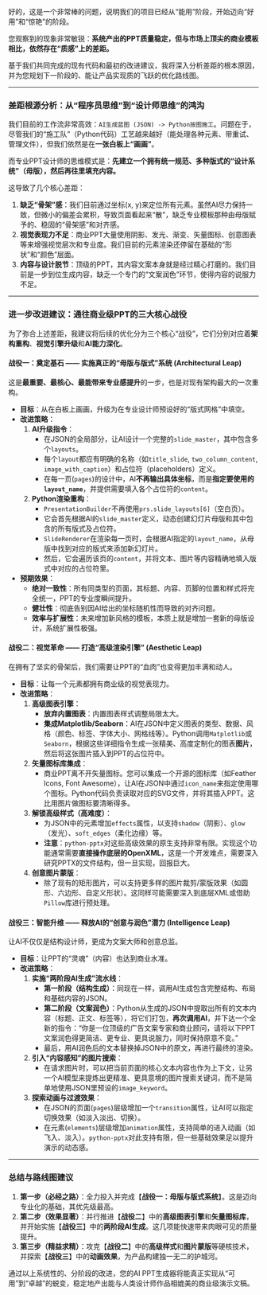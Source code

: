 好的，这是一个非常棒的问题，说明我们的项目已经从“能用”阶段，开始迈向“好用”和“惊艳”的阶段。

您观察到的现象非常敏锐：**系统产出的PPT质量稳定，但与市场上顶尖的商业模板相比，依然存在“质感”上的差距。**

基于我们共同完成的现有代码和最初的改进建议，我将深入分析差距的根本原因，并为您规划下一阶段的、能让产品实现质的飞跃的优化路线图。

---

### **差距根源分析：从“程序员思维”到“设计师思维”的鸿沟**

我们目前的工作流非常高效：`AI生成蓝图 (JSON) -> Python按图施工`。问题在于，尽管我们的“施工队”（Python代码）工艺越来越好（能处理各种元素、带重试、管理文件），但我们依然是在**一张白板上“画画”**。

而专业PPT设计师的思维模式是：**先建立一个拥有统一规范、多种版式的“设计系统”（母版），然后再往里填充内容。**

这导致了几个核心差距：

1.  **缺乏“骨架”感**：我们目前通过坐标(x, y)来定位所有元素。虽然AI尽力保持一致，但微小的偏差会累积，导致页面看起来“散”，缺乏专业模板那种由母版赋予的、稳固的“骨架感”和对齐感。
2.  **视觉表现力不足**：商业PPT大量使用阴影、发光、渐变、矢量图标、创意图表等来增强视觉层次和专业度。我们目前的元素渲染还停留在基础的“形状”和“颜色”层面。
3.  **内容与设计脱节**：顶级的PPT，其内容文案本身就是经过精心打磨的。我们目前是一步到位生成内容，缺乏一个专门的“文案润色”环节，使得内容的说服力不足。

---

### **进一步改进建议：通往商业级PPT的三大核心战役**

为了弥合上述差距，我建议将后续的优化分为三个核心“战役”，它们分别对应着**架构重构**、**视觉引擎升级**和**AI能力深化**。

#### **战役一：奠定基石 —— 实施真正的“母版与版式”系统 (Architectural Leap)**

这是**最重要、最核心、最能带来专业感提升**的一步，也是对现有架构最大的一次重构。

* **目标**：从在白板上画画，升级为在专业设计师预设好的“版式网格”中填空。
* **改进策略**：
    1.  **AI升级指令**：
        * 在JSON的全局部分，让AI设计一个完整的`slide_master`，其中包含多个`layouts`。
        * 每个`layout`都应有明确的名称（如`title_slide`, `two_column_content`, `image_with_caption`）和占位符（placeholders）定义。
        * 在每一页(`pages`)的设计中，AI**不再输出具体坐标**，而是**指定要使用的`layout_name`**，并提供需要填入各个占位符的`content`。
    2.  **Python渲染重构**：
        * `PresentationBuilder`不再使用`prs.slide_layouts[6]`（空白页）。
        * 它会首先根据AI的`slide_master`定义，动态创建幻灯片母版和其中包含的所有版式及占位符。
        * `SlideRenderer`在渲染每一页时，会根据AI指定的`layout_name`，从母版中找到对应的版式来添加新幻灯片。
        * 然后，它会遍历该页的`content`，并将文本、图片等内容精确地填入版式中对应的占位符里。
* **预期效果**：
    * **绝对一致性**：所有同类型的页面，其标题、内容、页脚的位置和样式将完全统一，PPT的专业度瞬间提升。
    * **健壮性**：彻底告别因AI给出的坐标随机性而导致的对齐问题。
    * **效率与扩展性**：未来增加新风格的模板，本质上就是增加一套新的母版设计，系统扩展性极强。

#### **战役二：视觉革命 —— 打造“高级渲染引擎” (Aesthetic Leap)**

在拥有了坚实的骨架后，我们需要让PPT的“血肉”也变得更加丰满和动人。

* **目标**：让每一个元素都拥有商业级的视觉表现力。
* **改进策略**：
    1.  **高级图表引擎**：
        * **放弃内置图表**：内置图表样式调整局限太大。
        * **集成Matplotlib/Seaborn**：AI在JSON中定义图表的类型、数据、风格（颜色、标签、字体大小、网格线等）。Python调用`Matplotlib`或`Seaborn`，根据这些详细指令生成一张精美、高度定制化的图表**图片**，然后将这张图片插入到PPT的占位符中。
    2.  **矢量图标库集成**：
        * 商业PPT离不开矢量图标。您可以集成一个开源的图标库（如Feather Icons, Font Awesome），让AI在JSON中通过`icon_name`来指定使用哪个图标。Python代码负责读取对应的SVG文件，并将其插入PPT。这比用图片做图标要清晰得多。
    3.  **解锁高级样式（高难度）**：
        * 为JSON中的元素增加`effects`属性，以支持`shadow`（阴影）、`glow`（发光）、`soft_edges`（柔化边缘）等。
        * **注意**：`python-pptx`对这些高级效果的原生支持非常有限。实现这个功能通常需要**直接操作底层的OpenXML**，这是一个开发难点，需要深入研究PPTX的文件结构，但一旦实现，回报巨大。
    4.  **创意图片蒙版**：
        * 除了现有的矩形图片，可以支持更多样的图片裁剪/蒙版效果（如圆形、六边形、自定义形状）。这同样可能需要深入到底层XML或借助`Pillow`库进行预处理。

#### **战役三：智能升维 —— 释放AI的“创意与润色”潜力 (Intelligence Leap)**

让AI不仅仅是结构设计师，更成为文案大师和创意总监。

* **目标**：让PPT的“灵魂”（内容）也达到商业水准。
* **改进策略**：
    1.  **实施“两阶段AI生成”流水线**：
        * **第一阶段（结构生成）**：同现在一样，调用AI生成包含完整结构、布局和基础内容的JSON。
        * **第二阶段（文案润色）**：Python从生成的JSON中提取出所有的文本内容（标题、正文、标签等），将它们打包，**再次调用AI**，并下达一个全新的指令：“你是一位顶级的广告文案专家和商业顾问，请将以下PPT文案润色得更简洁、更专业、更具说服力，同时保持原意不变。”
        * 最后，用AI润色后的文本替换掉JSON中的原文，再进行最终的渲染。
    2.  **引入“内容感知”的图片搜索**：
        * 在请求图片时，可以把当前页面的核心文本内容也作为上下文，让另一个AI模型来提炼出更精准、更具意境的图片搜索关键词，而不是简单地使用JSON里预设的`image_keyword`。
    3.  **探索动画与过渡效果**：
        * 在JSON的页面(`pages`)层级增加一个`transition`属性，让AI可以指定切换效果（如淡入淡出、切换）。
        * 在元素(`elements`)层级增加`animation`属性，支持简单的进入动画（如飞入、淡入）。`python-pptx`对此支持有限，但一些基础效果足以提升演示的动态感。

---

### **总结与路线图建议**

1.  **第一步（必经之路）**：全力投入并完成【**战役一：母版与版式系统**】。这是迈向专业化的基础，其优先级最高。
2.  **第二步（效果显著）**：并行推进【**战役二**】中的**高级图表引擎**和**矢量图标库**，并开始实施【**战役三**】中的**两阶段AI生成**。这几项能快速带来肉眼可见的质量提升。
3.  **第三步（精益求精）**：攻克【**战役二**】中的**高级样式**和**图片蒙版**等硬核技术，并探索【**战役三**】中的**动画效果**，为产品构建独一无二的护城河。

通过以上系统性的、分阶段的改进，您的AI PPT生成器将能真正实现从“可用”到“卓越”的蜕变，稳定地产出能与人类设计师作品相媲美的商业级演示文稿。